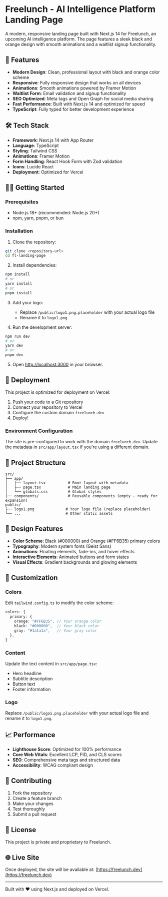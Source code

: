 # Freelunch - AI Intelligence Platform Landing Page

A modern, responsive landing page built with Next.js 14 for Freelunch, an upcoming AI intelligence platform. The page features a sleek black and orange design with smooth animations and a waitlist signup functionality.

## 🚀 Features

- **Modern Design**: Clean, professional layout with black and orange color scheme
- **Responsive**: Fully responsive design that works on all devices
- **Animations**: Smooth animations powered by Framer Motion
- **Waitlist Form**: Email validation and signup functionality
- **SEO Optimized**: Meta tags and Open Graph for social media sharing
- **Fast Performance**: Built with Next.js 14 and optimized for speed
- **TypeScript**: Fully typed for better development experience

## 🛠️ Tech Stack

- **Framework**: Next.js 14 with App Router
- **Language**: TypeScript
- **Styling**: Tailwind CSS
- **Animations**: Framer Motion
- **Form Handling**: React Hook Form with Zod validation
- **Icons**: Lucide React
- **Deployment**: Optimized for Vercel

## 🏃‍♂️ Getting Started

### Prerequisites

- Node.js 18+ (recommended: Node.js 20+)
- npm, yarn, pnpm, or bun

### Installation

1. Clone the repository:
```bash
git clone <repository-url>
cd fl-landing-page
```

2. Install dependencies:
```bash
npm install
# or
yarn install
# or
pnpm install
```

3. Add your logo:
   - Replace `/public/logo1.png.placeholder` with your actual logo file
   - Rename it to `logo1.png`

4. Run the development server:
```bash
npm run dev
# or
yarn dev
# or
pnpm dev
```

5. Open [http://localhost:3000](http://localhost:3000) in your browser.

## 🚀 Deployment

This project is optimized for deployment on Vercel:

1. Push your code to a Git repository
2. Connect your repository to Vercel
3. Configure the custom domain `freelunch.dev`
4. Deploy!

### Environment Configuration

The site is pre-configured to work with the domain `freelunch.dev`. Update the metadata in `src/app/layout.tsx` if you're using a different domain.

## 📂 Project Structure

```
src/
├── app/
│   ├── layout.tsx          # Root layout with metadata
│   ├── page.tsx            # Main landing page
│   └── globals.css         # Global styles
├── components/             # Reusable components (empty - ready for expansion)
public/
├── logo1.png              # Your logo file (replace placeholder)
└── ...                    # Other static assets
```

## 🎨 Design Features

- **Color Scheme**: Black (#000000) and Orange (#FF6B35) primary colors
- **Typography**: Modern system fonts (Geist Sans)
- **Animations**: Floating elements, fade-ins, and hover effects
- **Interactive Elements**: Animated buttons and form states
- **Visual Effects**: Gradient backgrounds and glowing elements

## 🔧 Customization

### Colors
Edit `tailwind.config.ts` to modify the color scheme:
```typescript
colors: {
  primary: {
    orange: "#FF6B35", // Your orange color
    black: "#000000",  // Your black color
    gray: "#1a1a1a",   // Your gray color
  },
}
```

### Content
Update the text content in `src/app/page.tsx`:
- Hero headline
- Subtitle description
- Button text
- Footer information

### Logo
Replace `/public/logo1.png.placeholder` with your actual logo file and rename it to `logo1.png`.

## 📈 Performance

- **Lighthouse Score**: Optimized for 100% performance
- **Core Web Vitals**: Excellent LCP, FID, and CLS scores
- **SEO**: Comprehensive meta tags and structured data
- **Accessibility**: WCAG compliant design


## 🤝 Contributing

1. Fork the repository
2. Create a feature branch
3. Make your changes
4. Test thoroughly
5. Submit a pull request

## 📄 License

This project is private and proprietary to Freelunch.

## 🌐 Live Site


Once deployed, the site will be available at: [https://freelunch.dev](https://freelunch.dev)

---

Built with ❤️ using Next.js and deployed on Vercel.
